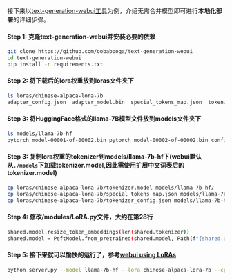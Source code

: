 接下来以[text-generation-webui工具](https://github.com/oobabooga/text-generation-webui)为例，介绍无需合并模型即可进行**本地化部署**的详细步骤。


#### Step 1: 克隆text-generation-webui并安装必要的依赖
```bash
git clone https://github.com/oobabooga/text-generation-webui
cd text-generation-webui
pip install -r requirements.txt
```

#### Step 2: 将下载后的lora权重放到loras文件夹下
```bash
ls loras/chinese-alpaca-lora-7b
adapter_config.json  adapter_model.bin  special_tokens_map.json  tokenizer_config.json  tokenizer.model
```

#### Step 3: 将HuggingFace格式的llama-7B模型文件放到models文件夹下
```bash
ls models/llama-7b-hf
pytorch_model-00001-of-00002.bin pytorch_model-00002-of-00002.bin config.json pytorch_model.bin.index.json generation_config.json
```

#### Step 3: 复制lora权重的tokenizer到models/llama-7b-hf下(webui默认从`./models`下加载tokenizer.model,因此需使用扩展中文词表后的tokenizer.model)
```bash
cp loras/chinese-alpaca-lora-7b/tokenizer.model models/llama-7b-hf/
cp loras/chinese-alpaca-lora-7b/special_tokens_map.json models/llama-7b-hf/
cp loras/chinese-alpaca-lora-7b/tokenizer_config.json models/llama-7b-hf/
```

#### Step 4: 修改/modules/LoRA.py文件，大约在第28行
```bash
shared.model.resize_token_embeddings(len(shared.tokenizer))
shared.model = PeftModel.from_pretrained(shared.model, Path(f"{shared.args.lora_dir}/{lora_name}"), **params)
```

#### Step 5: 接下来就可以愉快的运行了，参考[webui using LoRAs](https://github.com/oobabooga/text-generation-webui/wiki/Using-LoRAs)
```bash
python server.py --model llama-7b-hf --lora chinese-alpaca-lora-7b --cpu
```